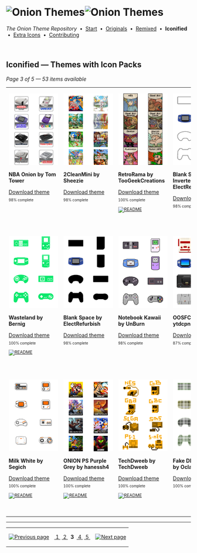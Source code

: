 <!--




















=================================================================================
---------------------------------------------------------------------------------

██████╗  ██████╗     ███╗   ██╗ ██████╗ ████████╗    ███████╗██████╗ ██╗████████╗
██╔══██╗██╔═══██╗    ████╗  ██║██╔═══██╗╚══██╔══╝    ██╔════╝██╔══██╗██║╚══██╔══╝
██║  ██║██║   ██║    ██╔██╗ ██║██║   ██║   ██║       █████╗  ██║  ██║██║   ██║   
██║  ██║██║   ██║    ██║╚██╗██║██║   ██║   ██║       ██╔══╝  ██║  ██║██║   ██║   
██████╔╝╚██████╔╝    ██║ ╚████║╚██████╔╝   ██║       ███████╗██████╔╝██║   ██║   
╚═════╝  ╚═════╝     ╚═╝  ╚═══╝ ╚═════╝    ╚═╝       ╚══════╝╚═════╝ ╚═╝   ╚═╝   

---------------------------------------------------------------------------------
=================================================================================

                  Note: This file was automatically generated.

            Run `python .github/generate.py` to regenerate the pages.




















-->
<p>&nbsp;</p>

# <img alt="Onion Themes" src="https://user-images.githubusercontent.com/44569252/179506709-0db2a8f5-3074-477c-81c4-719f281ddccc.png#gh-dark-mode-only" width="464px"><img alt="Onion Themes" src="https://user-images.githubusercontent.com/44569252/179506712-d5a1a916-7270-4902-aa55-5d93f7ee0f6e.png#gh-light-mode-only" width="464px">

*The Onion Theme Repository* &nbsp;•&nbsp; [Start](../../README.md) &nbsp;• &nbsp;[Originals](../custom/index.md) &nbsp;• &nbsp;[Remixed](../remixed/index.md) &nbsp;• &nbsp;**Iconified** &nbsp;• &nbsp;[Extra&nbsp;Icons](../icons_standalone/index.md) &nbsp;• &nbsp;[Contributing](../../CONTRIBUTING.md)

<p>&nbsp;</p>


## Iconified — Themes with Icon Packs

*Page 3 of 5 — 53 items available*
<table align=center><tr>


<td valign="top" width="25.00%">

[![NBA Onion by Tom Tower](../../themes/NBA%20Onion%20by%20Tom%20Tower/icons/preview.png)](https://onionui.github.io/iconpack_preview.html#NBA%20Onion%20by%20Tom%20Tower,NBA%20Onion%20by%20Tom%20Tower:themes/NBA%20Onion%20by%20Tom%20Tower/icons "Click to see the full icon pack preview page")

**NBA Onion by Tom Tower**

[Download theme](https://raw.githubusercontent.com/OnionUI/Themes/main/release/NBA%20Onion%20by%20Tom%20Tower.zip "NBA Onion by Tom Tower") <sub><sup>&nbsp;&nbsp; 98%&nbsp;complete</sup> &nbsp;&nbsp; </sub>

&nbsp;&nbsp;&nbsp;&nbsp;&nbsp;&nbsp;&nbsp;&nbsp;&nbsp;&nbsp;&nbsp;&nbsp;&nbsp;&nbsp;&nbsp;&nbsp;&nbsp;&nbsp;&nbsp;&nbsp;&nbsp;&nbsp;&nbsp;&nbsp;&nbsp;&nbsp;&nbsp;&nbsp;&nbsp;&nbsp;&nbsp;&nbsp;&nbsp;&nbsp;&nbsp;&nbsp;<br/></td>


<td valign="top" width="25.00%">

[![2CleanMini by Sheezie](../../themes/2CleanMini%20by%20Sheezie/icons/preview.png)](https://onionui.github.io/iconpack_preview.html#2CleanMini%20by%20Sheezie,2CleanMini%20by%20Sheezie:themes/2CleanMini%20by%20Sheezie/icons "Click to see the full icon pack preview page")

**2CleanMini by Sheezie**

[Download theme](https://raw.githubusercontent.com/OnionUI/Themes/main/release/2CleanMini%20by%20Sheezie.zip "2CleanMini by Sheezie") <sub><sup>&nbsp;&nbsp; 98%&nbsp;complete</sup> &nbsp;&nbsp; </sub>

&nbsp;&nbsp;&nbsp;&nbsp;&nbsp;&nbsp;&nbsp;&nbsp;&nbsp;&nbsp;&nbsp;&nbsp;&nbsp;&nbsp;&nbsp;&nbsp;&nbsp;&nbsp;&nbsp;&nbsp;&nbsp;&nbsp;&nbsp;&nbsp;&nbsp;&nbsp;&nbsp;&nbsp;&nbsp;&nbsp;&nbsp;&nbsp;&nbsp;&nbsp;&nbsp;&nbsp;<br/></td>


<td valign="top" width="25.00%">

[![RetroRama by TooGeekCreations](../../themes/RetroRama%20by%20TooGeekCreations/icons/preview.png)](https://onionui.github.io/iconpack_preview.html#RetroRama%20by%20TooGeekCreations,RetroRama%20by%20TooGeekCreations:themes/RetroRama%20by%20TooGeekCreations/icons "Click to see the full icon pack preview page")

**RetroRama by TooGeekCreations**

[Download theme](https://raw.githubusercontent.com/OnionUI/Themes/main/release/RetroRama%20by%20TooGeekCreations.zip "RetroRama by TooGeekCreations") <sub><sup>&nbsp;&nbsp; 100%&nbsp;complete</sup> &nbsp;&nbsp; <a href="/themes/RetroRama%20by%20TooGeekCreations/readme.md"><img src="https://user-images.githubusercontent.com/44569252/215358455-b6a1348b-8161-40d6-9cc1-cc31720377c4.png" height="16" title="README"></a> &nbsp;&nbsp; </sub>

&nbsp;&nbsp;&nbsp;&nbsp;&nbsp;&nbsp;&nbsp;&nbsp;&nbsp;&nbsp;&nbsp;&nbsp;&nbsp;&nbsp;&nbsp;&nbsp;&nbsp;&nbsp;&nbsp;&nbsp;&nbsp;&nbsp;&nbsp;&nbsp;&nbsp;&nbsp;&nbsp;&nbsp;&nbsp;&nbsp;&nbsp;&nbsp;&nbsp;&nbsp;&nbsp;&nbsp;<br/></td>


<td valign="top" width="25.00%">

[![Blank Space Inverted by ElectRefurbish](../../themes/Blank%20Space%20Inverted%20by%20ElectRefurbish/icons/preview.png)](https://onionui.github.io/iconpack_preview.html#Blank%20Space%20Inverted%20by%20ElectRefurbish,Blank%20Space%20Inverted%20by%20ElectRefurbish:themes/Blank%20Space%20Inverted%20by%20ElectRefurbish/icons "Click to see the full icon pack preview page")

**Blank Space Inverted by ElectRefurbish**

[Download theme](https://raw.githubusercontent.com/OnionUI/Themes/main/release/Blank%20Space%20Inverted%20by%20ElectRefurbish.zip "Blank Space Inverted by ElectRefurbish") <sub><sup>&nbsp;&nbsp; 98%&nbsp;complete</sup> &nbsp;&nbsp; </sub>

&nbsp;&nbsp;&nbsp;&nbsp;&nbsp;&nbsp;&nbsp;&nbsp;&nbsp;&nbsp;&nbsp;&nbsp;&nbsp;&nbsp;&nbsp;&nbsp;&nbsp;&nbsp;&nbsp;&nbsp;&nbsp;&nbsp;&nbsp;&nbsp;&nbsp;&nbsp;&nbsp;&nbsp;&nbsp;&nbsp;&nbsp;&nbsp;&nbsp;&nbsp;&nbsp;&nbsp;<br/></td>

</tr><tr>

<td valign="top" width="25.00%">

[![Wasteland by Bernig](../../themes/Wasteland%20by%20Bernig/icons/preview.png)](https://onionui.github.io/iconpack_preview.html#Wasteland%20by%20Bernig,Wasteland%20by%20Bernig:themes/Wasteland%20by%20Bernig/icons "Click to see the full icon pack preview page")

**Wasteland by Bernig**

[Download theme](https://raw.githubusercontent.com/OnionUI/Themes/main/release/Wasteland%20by%20Bernig.zip "Wasteland by Bernig") <sub><sup>&nbsp;&nbsp; 100%&nbsp;complete</sup> &nbsp;&nbsp; <a href="/themes/Wasteland%20by%20Bernig/README.txt"><img src="https://user-images.githubusercontent.com/44569252/215358455-b6a1348b-8161-40d6-9cc1-cc31720377c4.png" height="16" title="README"></a> &nbsp;&nbsp; </sub>

<br/></td>


<td valign="top" width="25.00%">

[![Blank Space by ElectRefurbish](../../themes/Blank%20Space%20by%20ElectRefurbish/icons/preview.png)](https://onionui.github.io/iconpack_preview.html#Blank%20Space%20by%20ElectRefurbish,Blank%20Space%20by%20ElectRefurbish:themes/Blank%20Space%20by%20ElectRefurbish/icons "Click to see the full icon pack preview page")

**Blank Space by ElectRefurbish**

[Download theme](https://raw.githubusercontent.com/OnionUI/Themes/main/release/Blank%20Space%20by%20ElectRefurbish.zip "Blank Space by ElectRefurbish") <sub><sup>&nbsp;&nbsp; 98%&nbsp;complete</sup> &nbsp;&nbsp; </sub>

<br/></td>


<td valign="top" width="25.00%">

[![Notebook Kawaii by UnBurn](../../themes/Notebook%20Kawaii%20by%20UnBurn/icons/preview.png)](https://onionui.github.io/iconpack_preview.html#Notebook%20Kawaii%20by%20UnBurn,Notebook%20Kawaii%20by%20UnBurn:themes/Notebook%20Kawaii%20by%20UnBurn/icons "Click to see the full icon pack preview page")

**Notebook Kawaii by UnBurn**

[Download theme](https://raw.githubusercontent.com/OnionUI/Themes/main/release/Notebook%20Kawaii%20by%20UnBurn.zip "Notebook Kawaii by UnBurn") <sub><sup>&nbsp;&nbsp; 98%&nbsp;complete</sup> &nbsp;&nbsp; </sub>

<br/></td>


<td valign="top" width="25.00%">

[![OOSFC by ytdcpndsgn](../../themes/OOSFC%20by%20ytdcpndsgn/icons/preview.png)](https://onionui.github.io/iconpack_preview.html#OOSFC%20by%20ytdcpndsgn,OOSFC%20by%20ytdcpndsgn:themes/OOSFC%20by%20ytdcpndsgn/icons "Click to see the full icon pack preview page")

**OOSFC by ytdcpndsgn**

[Download theme](https://raw.githubusercontent.com/OnionUI/Themes/main/release/OOSFC%20by%20ytdcpndsgn.zip "OOSFC by ytdcpndsgn") <sub><sup>&nbsp;&nbsp; 87%&nbsp;complete</sup> &nbsp;&nbsp; </sub>

<br/></td>

</tr><tr>

<td valign="top" width="25.00%">

[![Milk White by Segich](../../themes/Milk%20White%20by%20Segich/icons/preview.png)](https://onionui.github.io/iconpack_preview.html#Milk%20White%20by%20Segich,Milk%20White%20by%20Segich:themes/Milk%20White%20by%20Segich/icons "Click to see the full icon pack preview page")

**Milk White by Segich**

[Download theme](https://raw.githubusercontent.com/OnionUI/Themes/main/release/Milk%20White%20by%20Segich.zip "Milk White by Segich") <sub><sup>&nbsp;&nbsp; 100%&nbsp;complete</sup> &nbsp;&nbsp; <a href="/themes/Milk%20White%20by%20Segich/README.md"><img src="https://user-images.githubusercontent.com/44569252/215358455-b6a1348b-8161-40d6-9cc1-cc31720377c4.png" height="16" title="README"></a> &nbsp;&nbsp; </sub>

<br/></td>


<td valign="top" width="25.00%">

[![ONION PS Purple Grey by hanessh4](../../themes/ONION%20PS%20%284-pack%29%20by%20hanessh4/ONION%20PS%20Purple%20Grey%20by%20hanessh4/icons/preview.png)](https://onionui.github.io/iconpack_preview.html#ONION%20PS%20Purple%20Grey%20by%20hanessh4,ONION%20PS%20Purple%20Grey%20by%20hanessh4:themes/ONION%20PS%20%284-pack%29%20by%20hanessh4/ONION%20PS%20Purple%20Grey%20by%20hanessh4/icons "Click to see the full icon pack preview page")

**ONION PS Purple Grey by hanessh4**

[Download theme](https://raw.githubusercontent.com/OnionUI/Themes/main/release/ONION%20PS%20%284-pack%29%20by%20hanessh4.zip "ONION PS (4-pack) by hanessh4") <sub><sup>&nbsp;&nbsp; 100%&nbsp;complete</sup> &nbsp;&nbsp; <a href="/themes/ONION%20PS%20%284-pack%29%20by%20hanessh4/ONION%20PS%20Purple%20Grey%20by%20hanessh4/README.txt"><img src="https://user-images.githubusercontent.com/44569252/215358455-b6a1348b-8161-40d6-9cc1-cc31720377c4.png" height="16" title="README"></a> &nbsp;&nbsp; </sub>

<br/></td>


<td valign="top" width="25.00%">

[![TechDweeb by TechDweeb](../../themes/TechDweeb%20by%20TechDweeb/icons/preview.png)](https://onionui.github.io/iconpack_preview.html#TechDweeb%20by%20TechDweeb,TechDweeb%20by%20TechDweeb:themes/TechDweeb%20by%20TechDweeb/icons "Click to see the full icon pack preview page")

**TechDweeb by TechDweeb**

[Download theme](https://raw.githubusercontent.com/OnionUI/Themes/main/release/TechDweeb%20by%20TechDweeb.zip "TechDweeb by TechDweeb") <sub><sup>&nbsp;&nbsp; 100%&nbsp;complete</sup> &nbsp;&nbsp; <a href="/themes/TechDweeb%20by%20TechDweeb/readme.md"><img src="https://user-images.githubusercontent.com/44569252/215358455-b6a1348b-8161-40d6-9cc1-cc31720377c4.png" height="16" title="README"></a> &nbsp;&nbsp; </sub>

<br/></td>


<td valign="top" width="25.00%">

[![Fake DMG Classic by Oclain](../../themes/Fake%20DMG%20Classic%20by%20Oclain/icons/preview.png)](https://onionui.github.io/iconpack_preview.html#Fake%20DMG%20Classic%20by%20Oclain,Fake%20DMG%20Classic%20by%20Oclain:themes/Fake%20DMG%20Classic%20by%20Oclain/icons "Click to see the full icon pack preview page")

**Fake DMG Classic by Oclain**

[Download theme](https://raw.githubusercontent.com/OnionUI/Themes/main/release/Fake%20DMG%20Classic%20by%20Oclain.zip "Fake DMG Classic by Oclain") <sub><sup>&nbsp;&nbsp; 100%&nbsp;complete</sup> &nbsp;&nbsp; </sub>

<br/></td>

</tr></table>



---

<table align="center"><tr><td align="right">

[![Previous page](https://github.com/OnionUI/Themes/assets/44569252/fb1e949d-00a9-47d2-ad8b-cf273dbcf1bd)](index-04-d8.md)

</td><td align="center" valign="middle">

[&nbsp;1&nbsp;](index.md) [&nbsp;2&nbsp;](index-04-d8.md) &nbsp;**3**&nbsp; [&nbsp;4&nbsp;](index-02-6b.md) [&nbsp;5&nbsp;](index-01-79.md)

</td><td>

[![Next page](https://github.com/OnionUI/Themes/assets/44569252/a0717376-2b5b-4534-9eba-4d2d3961f06b)](index-02-6b.md)

</td></tr></table>